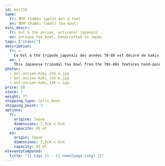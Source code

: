 ```yaml
---
id: bolJ16
name:
  fr: 茶杯 CháBēi (petit bol à thé)
  en: 茶杯 CháBēi (small tea bowl)
mini_descr:
  fr: bol à thé ancien, artisanal japonais
  en: antique tea bowl, handcrafted in Japan
tags: ["chabei"]
description:
  fr: >
    Ce bol à thé tripode japonais des années 70-80 est décoré de kakis peints à la main, symboles de chance et d’abondance. Un motif à l’intérieur fait écho aux dessins extérieurs.<!--more--> Avec sa forme arrondie et généreuse, il dégage chaleur et convivialité, parfait pour un moment de thé paisible et harmonieux.
  en: >
    This Japanese tripodal tea bowl from the 70s-80s features hand-painted persimmons, symbols of luck and abundance. An interior motif echoes the exterior design.<!--more--> With its rounded and generous shape, it radiates warmth and conviviality, making it perfect for a peaceful and harmonious tea moment.
photos:
  - bol-ancien-kaki_J16-a.jpg
  - bol-ancien-kaki_J16-b.jpg
  - bol-ancien-kaki_J16-c.jpg
price: 50
stock: 1
weight: 77
shipping_type: colis_base
shipping_point: 3
options:
  fr:
    origine: Japon
    dimensions: 7,5cm x 6cm
    capacité: 95 ml
  en:
    origin: Japon
    dimensions: 7,5cm x 6cm
    capacity: 95 ml
eleventyComputed:
  title: "{{ tags }} - {{ name[page.lang] }}"
---
```

